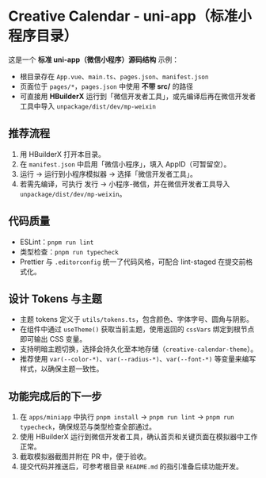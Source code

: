 # Creative Calendar - uni-app（标准小程序目录）

这是一个 **标准 uni-app（微信小程序）源码结构** 示例：
- 根目录存在 `App.vue`、`main.ts`、`pages.json`、`manifest.json`
- 页面位于 `pages/*`，`pages.json` 中使用 **不带 src/** 的路径
- 可直接用 **HBuilderX** 运行到「微信开发者工具」，或先编译后再在微信开发者工具中导入 `unpackage/dist/dev/mp-weixin`

## 推荐流程
1. 用 HBuilderX 打开本目录。
2. 在 `manifest.json` 中启用「微信小程序」，填入 AppID（可暂留空）。
3. 运行 → 运行到小程序模拟器 → 选择「微信开发者工具」。
4. 若需先编译，可执行 发行 → 小程序-微信，并在微信开发者工具导入 `unpackage/dist/dev/mp-weixin`。

## 代码质量
- ESLint：`pnpm run lint`
- 类型检查：`pnpm run typecheck`
- Prettier 与 `.editorconfig` 统一了代码风格，可配合 lint-staged 在提交前格式化。

## 设计 Tokens 与主题
- 主题 tokens 定义于 `utils/tokens.ts`，包含颜色、字体字号、圆角与阴影。
- 在组件中通过 `useTheme()` 获取当前主题，使用返回的 `cssVars` 绑定到根节点即可输出 CSS 变量。
- 支持明暗主题切换，选择会持久化至本地存储（`creative-calendar-theme`）。
- 推荐使用 `var(--color-*)`、`var(--radius-*)`、`var(--font-*)` 等变量来编写样式，以确保主题一致性。

## 功能完成后的下一步
1. 在 `apps/miniapp` 中执行 `pnpm install` → `pnpm run lint` → `pnpm run typecheck`，确保规范与类型检查全部通过。
2. 使用 HBuilderX 运行到微信开发者工具，确认首页和关键页面在模拟器中工作正常。
3. 截取模拟器截图并附在 PR 中，便于验收。
4. 提交代码并推送后，可参考根目录 `README.md` 的指引准备后续功能开发。
